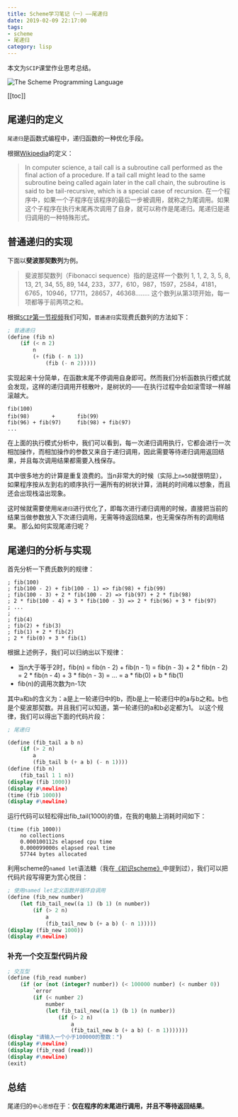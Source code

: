 ```yaml
---
title: Scheme学习笔记（一）——尾递归
date: 2019-02-09 22:17:00
tags:
- scheme
- 尾递归
category: lisp
---
```

本文为`SCIP`课堂作业思考总结。
<!-- more -->

![The Scheme Programming Language](https://www.scheme.com/tspl4/canned/medium-cover.png)

[[toc]]

## 尾递归的定义

`尾递归`是函数式编程中，递归函数的一种优化手段。

根据[Wikipedia](https://en.wikipedia.org/wiki/Tail_call)的定义：

> In computer science, a tail call is a subroutine call performed as the final action of a procedure. If a tail call might lead to the same subroutine being called again later in the call chain, the subroutine is said to be tail-recursive, which is a special case of recursion. 
> 在一个程序中，如果一个子程序在该程序的最后一步被调用，就称之为尾调用。如果这个子程序在执行末尾再次调用了自身，就可以称作是尾递归。尾递归是递归调用的一种特殊形式。

## 普通递归的实现

下面以**斐波那契数列**为例。
> 斐波那契数列（Fibonacci sequence）指的是这样一个数列 1, 1, 2, 3, 5, 8, 13, 21, 34, 55, 89, 144, 233，377，610，987，1597，2584，4181，6765，10946，17711，28657，46368........
> 这个数列从第3项开始，每一项都等于前两项之和。

根据[`SCIP`第一节视频](https://www.bilibili.com/video/av8515129/?p=2)我们可知，`普通递归`实现费氏数列的方法如下：

```scheme
; 普通递归
(define (fib n)
    (if (< n 2)
        n
        (+ (fib (- n 1))
            (fib (- n 2)))))
```

实现起来十分简单，在函数末尾不停调用自身即可。然而我们分析函数执行模式就会发现，这样的递归调用开枝散叶，是树状的——在执行过程中会如滚雪球一样越滚越大。

```
fib(100)
fib(98)       +       fib(99）
fib(96) + fib(97)     fib(98) + fib(97)
...
```

在上面的执行模式分析中，我们可以看到，每一次递归调用执行，它都会进行一次相加操作，而相加操作的参数又来自于递归调用，因此需要等待递归调用返回结果，并且每次调用结果都需要入栈保存。

其中很多地方的计算是重复浪费的。当n非常大的时候（实际上`n=50`就很明显），如果程序按从左到右的顺序执行一遍所有的树状计算，消耗的时间难以想象，而且还会出现栈溢出现象。

这时候就需要使用`尾递归`进行优化了，即每次进行递归调用的时候，直接把当前的结果当做参数放入下次递归调用，无需等待返回结果，也无需保存所有的调用结果。
那么如何实现尾递归呢？

## 尾递归的分析与实现

首先分析一下费氏数列的规律：

```
; fib(100)
; fib(100 - 2) + fib(100 - 1) => fib(98) + fib(99)
; fib(100 - 3) + 2 * fib(100 - 2) => fib(97) + 2 * fib(98)
; 2 * fib(100 - 4) + 3 * fib(100 - 3) => 2 * fib(96) + 3 * fib(97)
; ...
;
; fib(4)
; fib(2) + fib(3)
; fib(1) + 2 * fib(2)
; 2 * fib(0) + 3 * fib(1)
```

根据上述例子，我们可以归纳出以下规律：

* 当n大于等于2时，fib(n) = fib(n - 2) + fib(n - 1) = fib(n - 3) + 2 * fib(n - 2) = 2 * fib(n - 4) + 3 * fib(n - 3) = ... = a * fib(0) + b * fib(1)
* fib(n)的调用次数为n-1次

其中`a`和`b`的含义为：a是上一轮递归中的b，而b是上一轮递归中的a与b之和。b也是个斐波那契数。并且我们可以知道，第一轮递归的a和b必定都为1。
以这个规律，我们可以得出下面的代码片段：

```scheme
; 尾递归

(define (fib_tail a b n)
    (if (> 2 n)
        a
        (fib_tail b (+ a b) (- n 1))))
(define (fib n)
    (fib_tail 1 1 n))
(display (fib 1000))
(display #\newline)
(time (fib 1000))
(display #\newline)
```

运行代码可以轻松得出fib_tail(1000)的值，在我的电脑上消耗时间如下：

```shell
(time (fib 1000))
    no collections
    0.000100112s elapsed cpu time
    0.000099000s elapsed real time
    57744 bytes allocated
```

利用scheme的`named let`语法糖（我在[《初识scheme》](https://www.yuchanns.xyz/posts/2019/01/15/scheme-at-first-sight.html)中提到过），我们可以把代码片段写得更为赏心悦目：

```scheme
; 使用named let定义函数并循环自调用
(define (fib_new number)
    (let fib_tail_new((a 1) (b 1) (n number))
        (if (> 2 n)
            a
            (fib_tail_new b (+ a b) (- n 1)))))
(display (fib_new 1000))
(display #\newline)
```
### 补充一个交互型代码片段
```scheme
; 交互型
(define (fib_read number)
    (if (or (not (integer? number)) (< 100000 number) (< number 0))
        `error
        (if (< number 2)
            number
            (let fib_tail_new((a 1) (b 1) (n number))
                (if (> 2 n)
                    a
                    (fib_tail_new b (+ a b) (- n 1)))))))
(display "请输入一个小于100000的整数：")
(display #\newline)
(display (fib_read (read)))
(display #\newline)
(exit)
```
## 总结
尾递归的`中心思想`在于：**仅在程序的末尾进行调用，并且不等待返回结果**。